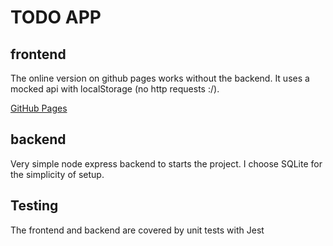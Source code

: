 # TODO APP

## frontend

The online version on github pages works without the backend. It uses a mocked api with localStorage (no http requests :/).

[GitHub Pages](https://huhmiel-games.github.io/todolist/)

## backend

Very simple node express backend to starts the project. I choose SQLite for the simplicity of setup.

## Testing

The frontend and backend are covered by unit tests with Jest